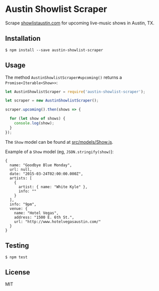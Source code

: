 # Austin Showlist Scraper

Scrape [showlistaustin.com](http://showlistaustin.com/) for upcoming live-music
shows in Austin, TX.

## Installation

```
$ npm install --save austin-showlist-scraper
```

## Usage

The method `AustinShowlistScraper#upcoming()` returns a `Promise<Iterable<Show>>`:

```javascript
let AustinShowlistScraper = require('austin-showlist-scraper');

let scraper = new AustinShowlistScraper();

scraper.upcoming().then(shows => {

  for (let show of shows) {
    console.log(show);
  }
});
```

The `Show` model can be found at [src/models/Show.js](src/models/Show.js).

Example of a `Show` model (eg, `JSON.stringify(show)`):

```
{
  name: "Goodbye Blue Monday",
  url: null,
  date: "2015-03-24T02:00:00.000Z",
  artists: [
    {
      artist: { name: "White Kyle" },
      info: ""
    }
  ],
  info: "9pm",
  venue: {
    name: "Hotel Vegas",
    address: "1500 E. 6th St.",
    url: "http://www.hotelvegasaustin.com/"
  }
}
```

## Testing

```
$ npm test
```

## License

MIT
